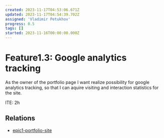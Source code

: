 ```yaml
---
created: 2023-11-17T04:53:06.671Z
updated: 2023-11-17T04:54:39.702Z
assigned: 'Vladimir Petukhov'
progress: 0.5
tags: []
started: 2023-11-16T00:00:00.000Z
---
```


# Feature1.3: Google analytics tracking

As the owner of the portfolio page I want realize possibility for google analytics tracking, so that I can aquire visiting and interaction statistics for the site.

ITE: 2h

## Relations

- [epic1-portfolio-site](epic1-portfolio-site.md)
